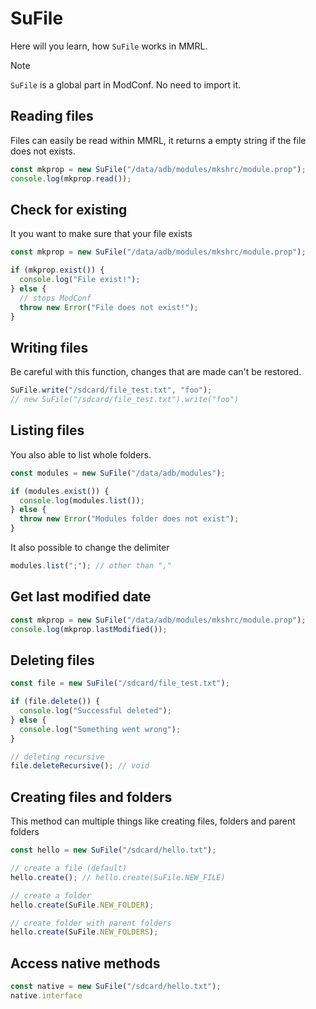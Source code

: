 # SuFile

Here will you learn, how `SuFile` works in MMRL.

> [!NOTE]
> `SuFile` is a global part in ModConf. No need to import it.

## Reading files

Files can easily be read within MMRL, it returns a empty string if the file does not exists.

```js
const mkprop = new SuFile("/data/adb/modules/mkshrc/module.prop");
console.log(mkprop.read());
```

## Check for existing

It you want to make sure that your file exists

```js
const mkprop = new SuFile("/data/adb/modules/mkshrc/module.prop");

if (mkprop.exist()) {
  console.log("File exist!");
} else {
  // stops ModConf
  throw new Error("File does not exist!");
}
```

## Writing files

Be careful with this function, changes that are made can't be restored.

```js
SuFile.write("/sdcard/file_test.txt", "foo");
// new SuFile("/sdcard/file_test.txt").write("foo")
```

## Listing files

You also able to list whole folders.

```js
const modules = new SuFile("/data/adb/modules");

if (modules.exist()) {
  console.log(modules.list());
} else {
  throw new Error("Modules folder does not exist");
}
```

It also possible to change the delimiter

```js
modules.list(";"); // other than ","
```

## Get last modified date

```js
const mkprop = new SuFile("/data/adb/modules/mkshrc/module.prop");
console.log(mkprop.lastModified());
```

## Deleting files

```js
const file = new SuFile("/sdcard/file_test.txt");

if (file.delete()) {
  console.log("Successful deleted");
} else {
  console.log("Something went wrong");
}

// deleting recursive
file.deleteRecursive(); // void
```

## Creating files and folders

This method can multiple things like creating files, folders and parent folders

```js
const hello = new SuFile("/sdcard/hello.txt");

// create a file (default)
hello.create(); // hello.create(SuFile.NEW_FILE)

// create a folder
hello.create(SuFile.NEW_FOLDER);

// create folder with parent folders
hello.create(SuFile.NEW_FOLDERS);
```

## Access native methods

```js
const native = new SuFile("/sdcard/hello.txt");
native.interface
```

